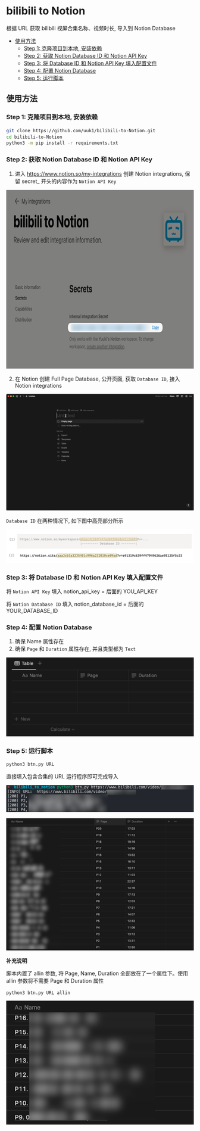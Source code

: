 # bilibili to Notion

根据 URL 获取 bilibili 视屏合集名称、视频时长, 导入到 Notion Database

* [使用方法](#使用方法)
    * [Step 1: 克隆项目到本地, 安装依赖](#step-1-克隆项目到本地-安装依赖)
    * [Step 2: 获取 Notion Database ID 和 Notion API Key](#step-2-获取-notion-database-id-和-notion-api-key)
    * [Step 3: 将 Database ID 和 Notion API Key 填入配置文件](#step-3-将-database-id-和-notion-api-key-填入配置文件)
    * [Step 4: 配置 Notion Database](#step-4-配置-notion-database)
    * [Step 5: 运行脚本](#step-5-运行脚本)

## 使用方法

### Step 1: 克隆项目到本地, 安装依赖

```bash
git clone https://github.com/uuk1/bilibili-to-Notion.git
cd bilibili-to-Notion
python3 -m pip install -r requirements.txt
```

### Step 2: 获取 Notion Database ID 和 Notion API Key

1) 进入 https://www.notion.so/my-integrations 创建 Notion integrations, 保留 secret_ 开头的内容作为 `Notion API Key`

<img src="./assets/image-20230520_044112.png" height=480>

2. 在 Notion 创建 Full Page Database, 公开页面, 获取 `Database ID`, 接入 Notion integrations

![image-20230520_044342](assets/image-20230520_044342.gif)

`Database ID` 在两种情况下, 如下图中高亮部分所示

![image-20230520_044843](assets/image-20230520_044843.png)

### Step 3: 将 Database ID 和 Notion API Key 填入配置文件

将 `Notion API Key` 填入 notion_api_key = 后面的 YOU_API_KEY

将 `Notion Database ID` 填入 notion_database_id = 后面的 YOUR_DATABASE_ID

### Step 4: 配置 Notion Database

1. 确保 Name 属性存在
2. 确保 `Page` 和 `Duration` 属性存在, 并且类型都为 `Text`

![image-20230520_050903](assets/image-20230520_050903.png)

### Step 5: 运行脚本

```bash
python3 btn.py URL
```

直接填入包含合集的 URL 运行程序即可完成导入

![image-20230520_051031](assets/image-20230520_051031.png)

![image-20230520_051118](assets/image-20230520_051118.png)

**补充说明**

脚本内置了 allin 参数, 将 Page, Name, Duration 全部放在了一个属性下。使用 allin 参数将不需要 Page 和 Duration 属性

```bash
python3 btn.py URL allin
```

![image-20230520_051221](assets/image-20230520_051221.png)
